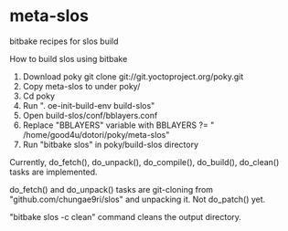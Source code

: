 # meta-slos
bitbake recipes for slos build

How to build slos using bitbake
1. Download poky 
   git clone git://git.yoctoproject.org/poky.git
2. Copy meta-slos to under poky/
3. Cd poky
4. Run ". oe-init-build-env build-slos"
5. Open build-slos/conf/bblayers.conf
6. Replace "BBLAYERS" variable with
   BBLAYERS ?= " /home/good4u/dotori/poky/meta-slos"
7. Run "bitbake slos" in poky/build-slos directory

Currently, do_fetch(), do_unpack(), do_compile(), do_build(), do_clean() 
tasks are implemented.

do_fetch() and do_unpack() tasks are git-cloning from "github.com/chungae9ri/slos" 
and unpacking it. Not do_patch() yet.

"bitbake slos -c clean" command cleans the output directory.
